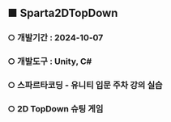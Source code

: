 ## ■ **Sparta2DTopDown**
### ○ 개발기간 : 2024-10-07
### ○ 개발도구 : Unity, C#
### ○ 스파르타코딩 - 유니티 입문 주차 강의 실습
### ○ 2D TopDown 슈팅 게임
<br>
